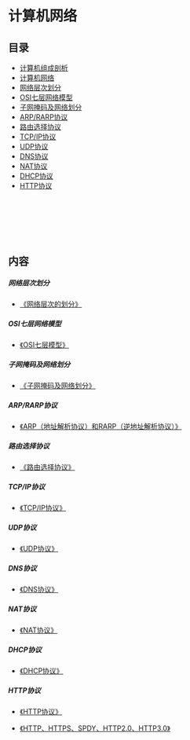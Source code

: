 # 计算机网络

## 目录

* [计算机组成剖析](https://github.com/0voice/develop_skill_tree/blob/main/common_skills_tree/%E8%AE%A1%E7%AE%97%E6%9C%BA%E7%BB%84%E6%88%90.md#计算机组成剖析)
* [计算机网络](https://github.com/0voice/develop_skill_tree/blob/main/README.md#计算机网络)
* [网络层次划分](https://github.com/0voice/develop_skill_tree/blob/main/README.md#网络层次划分)
* [OSI七层网络模型](https://github.com/0voice/develop_skill_tree/blob/main/README.md#OSI七层网络模型)
* [子网掩码及网络划分](https://github.com/0voice/develop_skill_tree/blob/main/README.md#子网掩码及网络划分)
* [ARP/RARP协议](https://github.com/0voice/develop_skill_tree/blob/main/README.md#ARP/RARP协议)
* [路由选择协议](https://github.com/0voice/develop_skill_tree/blob/main/README.md#路由选择协议)
* [TCP/IP协议](https://github.com/0voice/develop_skill_tree/blob/main/README.md#TCP/IP协议)
* [UDP协议](https://github.com/0voice/develop_skill_tree/blob/main/README.md#UDP协议)
* [DNS协议](https://github.com/0voice/develop_skill_tree/blob/main/README.md#DNS协议)
* [NAT协议](https://github.com/0voice/develop_skill_tree/blob/main/README.md#NAT协议)
* [DHCP协议](https://github.com/0voice/develop_skill_tree/blob/main/README.md#DHCP协议)
* [HTTP协议](https://github.com/0voice/develop_skill_tree/blob/main/README.md#HTTP协议)

<br />
<br />
<br />
<br />
<br />

## 内容

##### 网络层次划分

* [《网络层次的划分》](https://blog.csdn.net/q410654146/article/details/78886900/)

##### OSI七层网络模型

* [《OSI七层模型》](https://blog.csdn.net/yaopeng_2005/article/details/7064869)

##### 子网掩码及网络划分

* [《子网掩码及网络划分》](https://www.cnblogs.com/liuhuan086/p/13657625.html)

##### ARP/RARP协议

* [《ARP（地址解析协议）和RARP（逆地址解析协议）》](https://blog.csdn.net/qq_38314112/article/details/80742724)

##### 路由选择协议

* [《路由选择协议》](https://blog.csdn.net/weixin_41922289/article/details/90366359)

##### TCP/IP协议

* [《TCP/IP协议》](https://blog.csdn.net/weixin_44198965/article/details/90083126)

##### UDP协议

* [《UDP协议》](https://blog.csdn.net/aa1928992772/article/details/85240358)

##### DNS协议

* [《DNS协议》](https://blog.csdn.net/baidu_37964071/article/details/80500825)

##### NAT协议

* [《NAT协议》](https://blog.csdn.net/qq_29107909/article/details/86516250)

##### DHCP协议

* [《DHCP协议》](https://blog.csdn.net/zzd_zzd/article/details/88372014)

##### HTTP协议

* [《HTTP协议》](https://blog.csdn.net/Artenis_/article/details/107412770)

* [《HTTP、HTTPS、SPDY、HTTP2.0、HTTP3.0》](https://blog.csdn.net/Artenis_/article/details/107450836)
